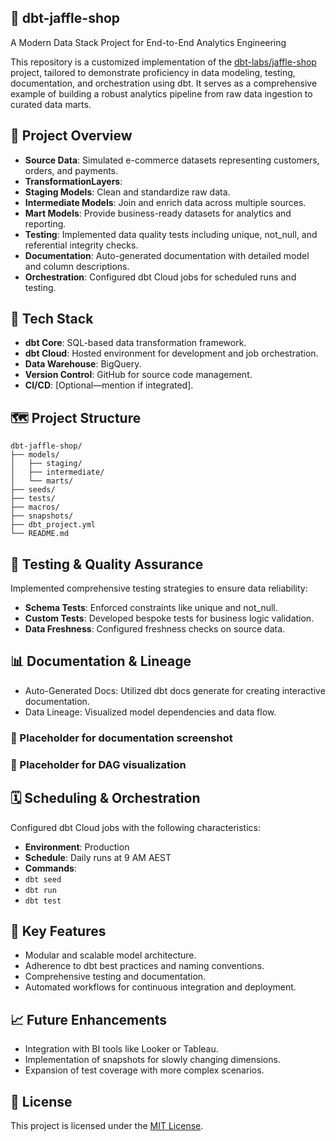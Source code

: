 ## 🥪 dbt-jaffle-shop

A Modern Data Stack Project for End-to-End Analytics Engineering

This repository is a customized implementation of the [dbt-labs/jaffle-shop](https://github.com/dbt-labs/jaffle-shop) project, tailored to demonstrate proficiency in data modeling, testing, documentation, and orchestration using dbt. It serves as a comprehensive example of building a robust analytics pipeline from raw data ingestion to curated data marts.

## 🚀 Project Overview
- **Source Data**: Simulated e-commerce datasets representing customers, orders, and payments.
- **TransformationLayers**:
- **Staging Models**: Clean and standardize raw data.
- **Intermediate Models**: Join and enrich data across multiple sources.
- **Mart Models**: Provide business-ready datasets for analytics and reporting.
- **Testing**: Implemented data quality tests including unique, not_null, and referential integrity checks.
- **Documentation**: Auto-generated documentation with detailed model and column descriptions.
- **Orchestration**: Configured dbt Cloud jobs for scheduled runs and testing.

## 🧰 Tech Stack
- **dbt Core**: SQL-based data transformation framework.
- **dbt Cloud**: Hosted environment for development and job orchestration.
- **Data Warehouse**: BigQuery.
- **Version Control**: GitHub for source code management.
- **CI/CD**: [Optional—mention if integrated].

## 🗺️ Project Structure
<pre><code>dbt-jaffle-shop/
├── models/
│   ├── staging/
│   ├── intermediate/
│   └── marts/
├── seeds/
├── tests/
├── macros/
├── snapshots/
├── dbt_project.yml
└── README.md
</code></pre>


## 🧪 Testing & Quality Assurance

Implemented comprehensive testing strategies to ensure data reliability:
- **Schema Tests**: Enforced constraints like unique and not_null.
- **Custom Tests**: Developed bespoke tests for business logic validation.
- **Data Freshness**: Configured freshness checks on source data.

## 📊 Documentation & Lineage
- Auto-Generated Docs: Utilized dbt docs generate for creating interactive documentation.
- Data Lineage: Visualized model dependencies and data flow.

### 📸 Placeholder for documentation screenshot

### 📸 Placeholder for DAG visualization

## 🗓️ Scheduling & Orchestration

Configured dbt Cloud jobs with the following characteristics:
- **Environment**: Production
- **Schedule**: Daily runs at 9 AM AEST
- **Commands**:
- `dbt seed`
- `dbt run`
- `dbt test`

## 🧩 Key Features
- Modular and scalable model architecture.
- Adherence to dbt best practices and naming conventions.
- Comprehensive testing and documentation.
- Automated workflows for continuous integration and deployment.

## 📈 Future Enhancements
- Integration with BI tools like Looker or Tableau.
- Implementation of snapshots for slowly changing dimensions.
- Expansion of test coverage with more complex scenarios.

## 📄 License


This project is licensed under the [MIT License](LICENSE).